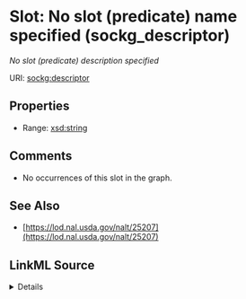 

# Slot: No slot (predicate) name specified (sockg_descriptor)


_No slot (predicate) description specified_







URI: [sockg:descriptor](https://idir.uta.edu/sockg-ontology/docs/descriptor)



<!-- no inheritance hierarchy -->








## Properties

* Range: [xsd:string](http://www.w3.org/2001/XMLSchema#string)





## Comments

* No occurrences of this slot in the graph.

## See Also

* [https://lod.nal.usda.gov/nalt/25207](https://lod.nal.usda.gov/nalt/25207)



## LinkML Source

<details>

```yaml
name: sockg_descriptor
description: No slot (predicate) description specified
title: No slot (predicate) name specified
comments:
- No occurrences of this slot in the graph.
from_schema: soc-kg
see_also:
- https://lod.nal.usda.gov/nalt/25207
rank: 1000
domain: sockg_Treatment
slot_uri: sockg:descriptor
alias: sockg_descriptor
range: string

```
</details>